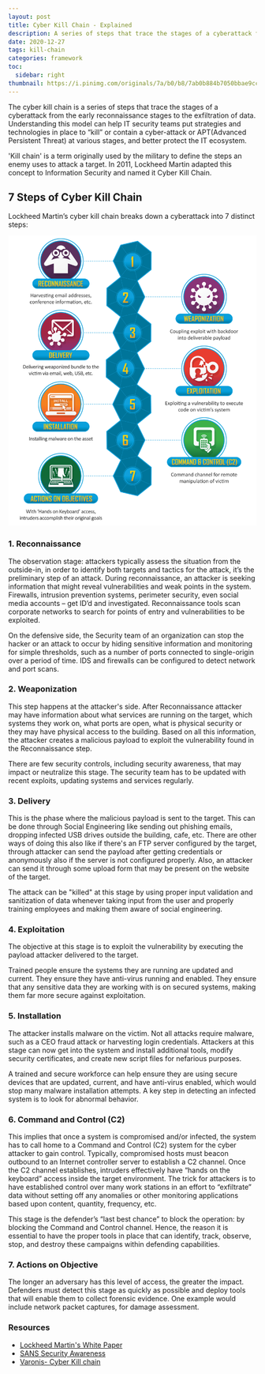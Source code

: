 ```yaml
---
layout: post
title: Cyber Kill Chain - Explained
description: A series of steps that trace the stages of a cyberattack from the early reconnaissance stages to the exfiltration of data.
date: 2020-12-27
tags: kill-chain
categories: framework
toc: 
  sidebar: right
thumbnail: https://i.pinimg.com/originals/7a/b0/b8/7ab0b884b7050bbae9cc976409cd5567.png
---
```


The cyber kill chain is a series of steps that trace the stages of a cyberattack from the early reconnaissance stages to the exfiltration of data. Understanding this model can help IT security teams put strategies and technologies in place to “kill” or contain a cyber-attack or APT(Advanced Persistent Threat) at various stages, and better protect the IT ecosystem.

'Kill chain' is a term originally used by the military to define the steps an enemy uses to attack a target. In 2011, Lockheed Martin adapted this concept to Information Security and named it Cyber Kill Chain.

## 7 Steps of Cyber Kill Chain
Lockheed Martin’s cyber kill chain breaks down a cyberattack into 7 distinct steps: 

<!-- <img src = "../assets/img/cyber_kill_chain.png"> -->
![Cyber Kill Chain](../assets/img/cyber_kill_chain.png)

### 1. Reconnaissance
The observation stage: attackers typically assess the situation from the outside-in, in order to identify both targets and tactics for the attack, it’s the preliminary step of an attack. During reconnaissance, an attacker is seeking information that might reveal vulnerabilities and weak points in the system. Firewalls, intrusion prevention systems, perimeter security, even social media accounts – get ID’d and investigated. Reconnaissance tools scan corporate networks to search for points of entry and vulnerabilities to be exploited.

On the defensive side, the Security team of an organization can stop the hacker or an attack to occur by hiding sensitive information and monitoring for simple thresholds, such as a number of ports connected to single-origin over a period of time. IDS and firewalls can be configured to detect network and port scans.

### 2. Weaponization
This step happens at the attacker's side. After Reconnaissance attacker may have information about what services are running on the target, which systems they work on, what ports are open, what is physical security or they may have physical access to the building.
Based on all this information, the attacker creates a malicious payload to exploit the vulnerability found in the Reconnaissance step.

There are few security controls, including security awareness, that may impact or neutralize this stage. The security team has to be updated with recent exploits, updating systems and services regularly.

### 3. Delivery
This is the phase where the malicious payload is sent to the target. This can be done through Social Engineering like sending out phishing emails, dropping infected USB drives outside the building, cafe, etc. There are other ways of doing this also like if there's an FTP server configured by the target, through attacker can send the payload after getting credentials or anonymously also if the server is not configured properly. Also, an attacker can send it through some upload form that may be present on the website of the target.

The attack can be "killed" at this stage by using proper input validation and sanitization of data whenever taking input from the user and properly training employees and making them aware of social engineering.   

### 4. Exploitation
The objective at this stage is to exploit the vulnerability by executing the payload attacker delivered to the target. 

Trained people ensure the systems they are running are updated and current. They ensure they have anti-virus running and enabled. They ensure that any sensitive data they are working with is on secured systems, making them far more secure against exploitation. 

### 5. Installation
The attacker installs malware on the victim. Not all attacks require malware, such as a CEO fraud attack or harvesting login credentials. Attackers at this stage can now get into the system and install additional tools, modify security certificates, and create new script files for nefarious purposes.

A trained and secure workforce can help ensure they are using secure devices that are updated, current, and have anti-virus enabled, which would stop many malware installation attempts. A key step in detecting an infected system is to look for abnormal behavior.

### 6. Command and Control (C2)
This implies that once a system is compromised and/or infected, the system has to call home to a Command and Control (C2) system for the cyber attacker to gain control. Typically, compromised hosts must beacon outbound to an Internet controller server to establish a C2 channel. Once the C2 channel establishes, intruders effectively have “hands on the keyboard” access inside the target environment. The trick for attackers is to have established control over many work stations in an effort to “exfiltrate” data without setting off any anomalies or other monitoring applications based upon content, quantity, frequency, etc.

This stage is the defender’s “last best chance” to block the operation: by blocking the Command and Control channel. Hence, the reason it is essential to have the proper tools in place that can identify, track, observe, stop, and destroy these campaigns within defending capabilities.

### 7. Actions on Objective
The longer an adversary has this level of access, the greater the impact.  Defenders must detect this stage as quickly as possible and deploy tools that will enable them to collect forensic evidence. One example would include network packet captures, for damage assessment.


### Resources
- [Lockheed Martin's White Paper](https://www.lockheedmartin.com/content/dam/lockheed-martin/rms/documents/cyber/LM-White-Paper-Intel-Driven-Defense.pdf)
- [SANS Security Awareness](https://www.sans.org/security-awareness-training/blog/applying-security-awareness-cyber-kill-chain)
- [Varonis- Cyber Kill chain](https://www.varonis.com/blog/cyber-kill-chain/)